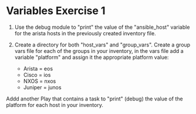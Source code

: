 # Variables Exercise 1

1. Use the debug module to "print" the value of the "ansible_host" variable for the arista hosts in the previously created inventory file.

2. Create a directory for both "host_vars" and "group_vars". Create a group vars file for each of the groups in your inventory, in the vars file add a variable "platform" and assign it the appropriate platform value:
    - Arista = eos
    - Cisco = ios
    - NXOS = nxos
    - Juniper = junos

Addd another Play that contains a task to "print" (debug) the value of the platform for each host in your inventory.
